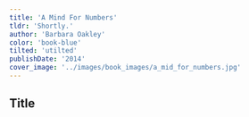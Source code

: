 ```yaml
---
title: 'A Mind For Numbers'
tldr: 'Shortly.'
author: 'Barbara Oakley'
color: 'book-blue'
tilted: 'utilted'
publishDate: '2014'
cover_image: '../images/book_images/a_mid_for_numbers.jpg'
---
```


## Title